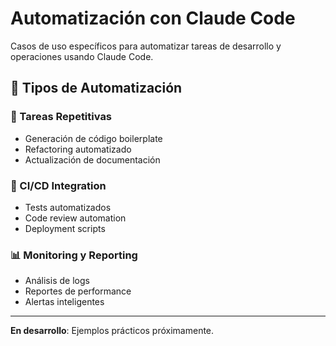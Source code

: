 # Automatización con Claude Code

Casos de uso específicos para automatizar tareas de desarrollo y operaciones usando Claude Code.

## 🎯 Tipos de Automatización

### 🔄 Tareas Repetitivas
- Generación de código boilerplate
- Refactoring automatizado
- Actualización de documentación

### 🚀 CI/CD Integration
- Tests automatizados
- Code review automation
- Deployment scripts

### 📊 Monitoring y Reporting
- Análisis de logs
- Reportes de performance
- Alertas inteligentes

---

**En desarrollo**: Ejemplos prácticos próximamente.